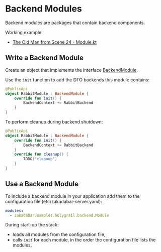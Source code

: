 # Backend Modules

Backend modules are packages that contain backend components.

Working example:
  - [The Old Man from Scene 24 - Module.kt](https://github.com/spxbhuhb/zakadabar-samples/blob/master/01-beginner/the-old-man-from-Scene-24/src/jsMain/kotlin/zakadabar/samples/holygrail/backend/Module.kt)

## Write a Backend Module

Create an object that implements the interface [BackendModule](../../../src/jvmMain/kotlin/zakadabar/stack/backend/BackendModule.kt).

Use the `init` function to add the DTO backends this module contains:

```kotlin
@PublicApi
object RabbitModule : BackendModule {
    override fun init() {
        BackendContext += RabbitBackend
    }
}
```

To perform cleanup during backend shutdown:

```kotlin
@PublicApi
object RabbitModule : BackendModule {
    override fun init() {
        BackendContext += RabbitBackend
    }
    override fun cleanup() {
        TODO("cleanup")
    }
}
```

## Use a Backend Module

To include a backend module in your application add them to the configuration file (etc/zakadabar-server.yaml):

```yaml
modules:
  - zakadabar.samples.holygrail.backend.Module
```

During start-up the stack:
- loads all modules from the configuration file,
- calls `init` for each module, in the order the configuration file lists the modules.